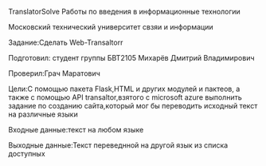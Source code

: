 TranslatorSolve
Работы по введения в информационные технологии

Московский технический университет свзяи и информации

Задание:Сделать Web-Transaltorr

Подготовил: студент группы БВТ2105 Михарёв Дмитрий Владимирович

Проверил:Грач Маратович

Цели:С помощью пакета Flask,HTML и других модулей и пактеов, а также с помощью API transaltor,взятого с microsoft azure выполнить задание по созданию сайта,который мог бы переводить исходный текст на различные языки

Входные данные:текст на любом языке

Выходные данные:Текст переведнной на другой язык из списка доступных
